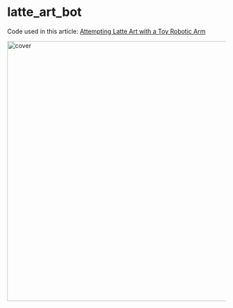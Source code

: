 # latte_art_bot

Code used in this article: [Attempting Latte Art with a Toy Robotic Arm](https://medium.com/@kl447/attempting-latte-art-with-a-toy-robotic-arm-9c440cf10b3c)

<img src=https://miro.medium.com/v2/resize:fit:1400/format:webp/1*kAS1ElInS0tpOCztfT5uqQ.jpeg alt="cover" width="600"/>
